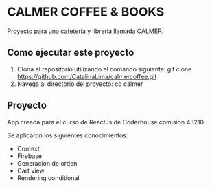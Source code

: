 # CALMER COFFEE & BOOKS

Proyecto para una cafeteria y libreria llamada CALMER. 

## Como ejecutar este proyecto

1. Clona el repositorio utilizando el comando siguiente: 
git clone https://github.com/CatalinaLima/calmercoffee.git
2. Navega al directorio del proyecto: cd calmer


## Proyecto

App creada para el curso de ReactJs de Coderhouse comision 43210. 

Se aplicaron los siguientes conocimientos:
- Context
- Firebase
- Generacion de orden
- Cart view
- Rendering conditional



